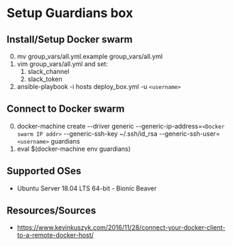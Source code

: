 # Setup Guardians box

## Install/Setup Docker swarm
0. mv group_vars/all.yml.example group_vars/all.yml
0. vim group_vars/all.yml and set:
    1. slack_channel
    1. slack_token
0. ansible-playbook -i hosts deploy_box.yml -u `<username>`

## Connect to Docker swarm
0. docker-machine create --driver generic --generic-ip-address=`<Docker swarm IP addr>` --generic-ssh-key ~/.ssh/id_rsa --generic-ssh-user=`<username>` guardians
0. eval $(docker-machine env guardians)

## Supported OSes
* Ubuntu Server 18.04 LTS 64-bit - Bionic Beaver

## Resources/Sources
* https://www.kevinkuszyk.com/2016/11/28/connect-your-docker-client-to-a-remote-docker-host/